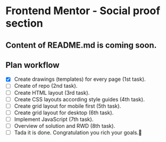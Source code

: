 
# Frontend Mentor - Social proof section

## Content of README.md  is coming soon.

## Plan workflow

- [x] Create drawings (templates) for every page (1st task).
- [ ] Create of repo (2nd task).
- [ ] Create HTML layout (3rd task).
- [ ] Create CSS layouts according style guides (4th task).
- [ ] Create grid layout for mobile first (5th task).
- [ ] Create grid layout for desktop (6th task).
- [ ] Implement JavaScript (7th task).
- [ ] Overview of solution and RWD (8th task).
- [ ] Tada it is done. Congratulation you rich your goals.🎉